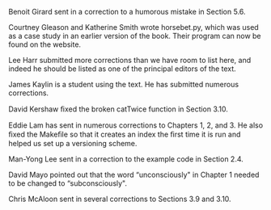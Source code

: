 Benoit Girard sent in a correction to a humorous mistake in Section 5.6.

Courtney Gleason and Katherine Smith wrote horsebet.py, which was used as a case study in an earlier version of the book. Their program can now be found on the website.

Lee Harr submitted more corrections than we have room to list here, and indeed he should be listed as one of the principal editors of the text.

James Kaylin is a student using the text. He has submitted numerous corrections.

David Kershaw ﬁxed the broken catTwice function in Section 3.10.

Eddie Lam has sent in numerous corrections to Chapters 1, 2, and 3. He also ﬁxed the Makeﬁle so that it creates an index the ﬁrst time it is run and helped us set up a versioning scheme.

Man-Yong Lee sent in a correction to the example code in Section 2.4.

David Mayo pointed out that the word “unconsciously" in Chapter 1 needed to be changed to “subconsciously".

Chris McAloon sent in several corrections to Sections 3.9 and 3.10.